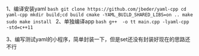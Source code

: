 1、编译安装yaml
	```bash
	git clone https://github.com/jbeder/yaml-cpp
	cd yaml-cpp
	mkdir build;cd build
	cmake -YAML_BUILD_SHARED_LIBS=on ..
	make
	sudo make install
	```
2、单独编译app
	```bash
	g++  -o tt main.cpp -lyaml-cpp  -std=c++11
	```

3、编写测试yaml的小程序，简单封装一下，但是set还没有封装好现在的思路还不行
